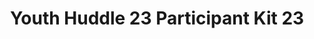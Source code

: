 ---
title: Youth Huddle 23 Participant Kit 23
redirect_to: https://drive.google.com/drive/folders/1OUORFyRksh3PYb8uueTF54E9sgpZCKTy?usp=share_link
redirect_from: 
  - /YH23Kit-RiaMisa
  - /yh23kit-riamisa
---